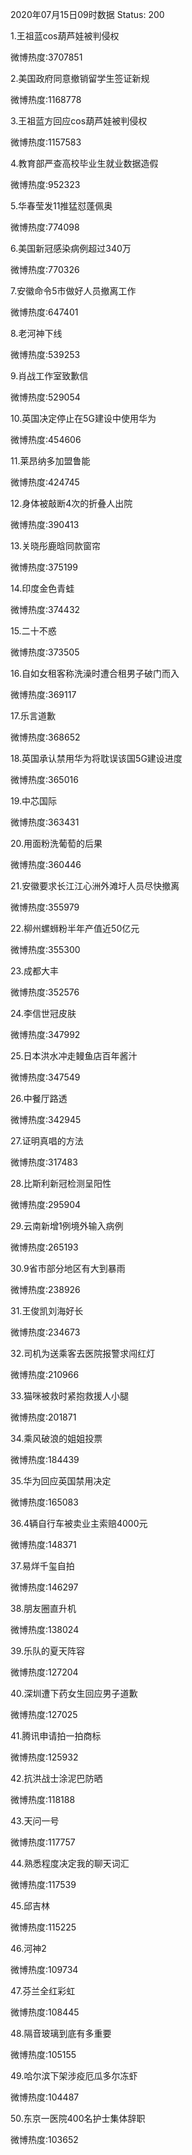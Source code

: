 2020年07月15日09时数据
Status: 200

1.王祖蓝cos葫芦娃被判侵权

微博热度:3707851

2.美国政府同意撤销留学生签证新规

微博热度:1168778

3.王祖蓝方回应cos葫芦娃被判侵权

微博热度:1157583

4.教育部严查高校毕业生就业数据造假

微博热度:952323

5.华春莹发11推猛怼蓬佩奥

微博热度:774098

6.美国新冠感染病例超过340万

微博热度:770326

7.安徽命令5市做好人员撤离工作

微博热度:647401

8.老河神下线

微博热度:539253

9.肖战工作室致歉信

微博热度:529054

10.英国决定停止在5G建设中使用华为

微博热度:454606

11.莱昂纳多加盟鲁能

微博热度:424745

12.身体被敲断4次的折叠人出院

微博热度:390413

13.关晓彤鹿晗同款窗帘

微博热度:375199

14.印度金色青蛙

微博热度:374432

15.二十不惑

微博热度:373505

16.自如女租客称洗澡时遭合租男子破门而入

微博热度:369117

17.乐言道歉

微博热度:368652

18.英国承认禁用华为将耽误该国5G建设进度

微博热度:365016

19.中芯国际

微博热度:363431

20.用面粉洗葡萄的后果

微博热度:360446

21.安徽要求长江江心洲外滩圩人员尽快撤离

微博热度:355979

22.柳州螺蛳粉半年产值近50亿元

微博热度:355300

23.成都大丰

微博热度:352576

24.李信世冠皮肤

微博热度:347992

25.日本洪水冲走鳗鱼店百年酱汁

微博热度:347549

26.中餐厅路透

微博热度:342945

27.证明真唱的方法

微博热度:317483

28.比斯利新冠检测呈阳性

微博热度:295904

29.云南新增1例境外输入病例

微博热度:265193

30.9省市部分地区有大到暴雨

微博热度:238926

31.王俊凯刘海好长

微博热度:234673

32.司机为送乘客去医院报警求闯红灯

微博热度:210966

33.猫咪被救时紧抱救援人小腿

微博热度:201871

34.乘风破浪的姐姐投票

微博热度:184439

35.华为回应英国禁用决定

微博热度:165083

36.4辆自行车被卖业主索赔4000元

微博热度:148371

37.易烊千玺自拍

微博热度:146297

38.朋友圈直升机

微博热度:138024

39.乐队的夏天阵容

微博热度:127204

40.深圳遭下药女生回应男子道歉

微博热度:127025

41.腾讯申请拍一拍商标

微博热度:125932

42.抗洪战士涂泥巴防晒

微博热度:118188

43.天问一号

微博热度:117757

44.熟悉程度决定我的聊天词汇

微博热度:117539

45.邱吉林

微博热度:115225

46.河神2

微博热度:109734

47.芬兰全红彩虹

微博热度:108445

48.隔音玻璃到底有多重要

微博热度:105155

49.哈尔滨下架涉疫厄瓜多尔冻虾

微博热度:104487

50.东京一医院400名护士集体辞职

微博热度:103652

